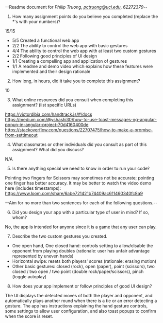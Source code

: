 --Readme document for *Philip Truong*, *pctruong@uci.edu*, *62272379*--

1. How many assignment points do you believe you completed (replace the *'s with your numbers)?

15/15
- 5/5 Created a functional web app
- 2/2 The ability to control the web app with basic gestures
- 4/4 The ability to control the web app with at least two custom gestures
- 2/2 Following good principles of UI design
- 1/1 Creating a compelling app and application of gestures
- 1/1 A readme and demo video which explains how these features were implemented and their design rationale

2. How long, in hours, did it take you to complete this assignment?

10


3. What online resources did you consult when completing this assignment? (list specific URLs)

https://victordibia.com/handtrack.js/#/docs
https://medium.com/@yshashi30/how-to-use-toast-messages-ng-angular-popup-in-angular-project-70d4160400de
https://stackoverflow.com/questions/22707475/how-to-make-a-promise-from-settimeout


4. What classmates or other individuals did you consult as part of this assignment? What did you discuss?

N/A


5. Is there anything special we need to know in order to run your code?

Pointing two fingers for Scissors may sometimes not be accurate; pointing one finger has better accuracy.
It may be better to watch the video demo here (includes timestamps): https://www.loom.com/share/6abe721421b74409ac611460340fc8a9


--Aim for no more than two sentences for each of the following questions.--


6. Did you design your app with a particular type of user in mind? If so, whom?

No, the app is intended for anyone since it is a game that any user can play.


7. Describe the two custom gestures you created.
- One open hand, One closed hand: controls setting to allow/disable the opponent from playing doubles (rationale: user has unfair advantage represented by uneven hands)
- Horizontal swipe: resets both players' scores (rationale: erasing motion)
- Other basic gestures: closed (rock), open (paper), point (scissors), two closed / two open / two point (double rock/paper/scissors), pinch (toggle autoplay)


8. How does your app implement or follow principles of good UI design?

The UI displays the detected moves of both the player and opponent, and automatically plays another round when there is a tie or an error detecting a gesture. The app has instructions explaining the hand gesture controls, some settings to allow user configuration, and also toast popups to confirm when the score is reset.

